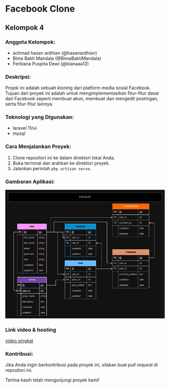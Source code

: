 # Facebook Clone

## Kelompok 4

### Anggota Kelompok:

-   achmad hasan ardhian (@hasanardhian)
-   Bima Bakti Mandala (@BimaBaktiMandala)
-   Ferbiana Puspita Dewi (@bianaaa12)

### Deskripsi:

Projek ini adalah sebuah kloning dari platform media sosial Facebook. Tujuan dari proyek ini adalah untuk mengimplementasikan fitur-fitur dasar dari Facebook seperti membuat akun, membuat dan mengedit postingan, serta fitur-fitur lainnya.

### Teknologi yang Digunakan:

-   laravel 11/ui
-   mysql

### Cara Menjalankan Proyek:

1. Clone repositori ini ke dalam direktori lokal Anda.
2. Buka terminal dan arahkan ke direktori proyek.
3. Jalankan perintah `php artisan serve`.

### Gambaran Aplikasi:

![ERD](public/images/erd.png)

### Link video & hosting

[video singkat](https://youtu.be/-cKLec6RM18)

### Kontribusi:

Jika Anda ingin berkontribusi pada proyek ini, silakan buat _pull request_ di repositori ini.

Terima kasih telah mengunjungi proyek kami!
